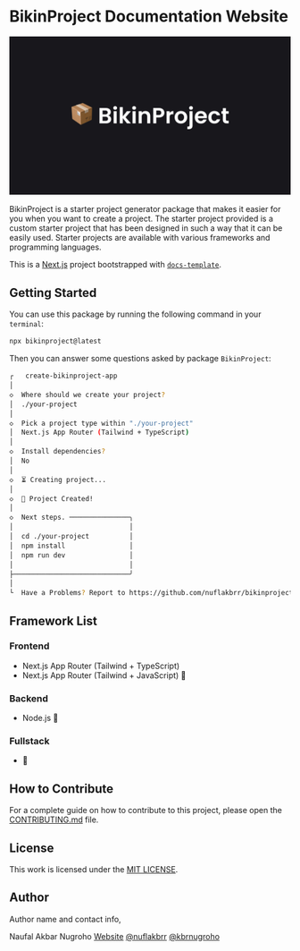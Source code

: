 # BikinProject Documentation Website

![BikinProject](./app/opengraph-image.jpg)

BikinProject is a starter project generator package that makes it easier for you when you want to create a project. The starter project provided is a custom starter project that has been designed in such a way that it can be easily used. Starter projects are available with various frameworks and programming languages.

This is a [Next.js](https://nextjs.org/) project bootstrapped with [`docs-template`](https://github.com/nisabmohd/Documentation-Template).

## Getting Started

You can use this package by running the following command in your `terminal`:

```bash
npx bikinproject@latest
```

Then you can answer some questions asked by package `BikinProject`:

```bash
┌   create-bikinproject-app
│
◇  Where should we create your project?
│  ./your-project
│
◇  Pick a project type within "./your-project"
│  Next.js App Router (Tailwind + TypeScript)
│
◇  Install dependencies?
│  No
│
◇  ⏳ Creating project...
│
◇  🎉 Project Created!
│
◇  Next steps. ───────────────╮
│                             │
│  cd ./your-project          │
│  npm install                │
│  npm run dev                │
│                             │
├─────────────────────────────╯
│
└  Have a Problems? Report to https://github.com/nuflakbrr/bikinproject/issues
```

## Framework List

### Frontend

- Next.js App Router (Tailwind + TypeScript)
- Next.js App Router (Tailwind + JavaScript) 🚧

### Backend

- Node.js 🚧

### Fullstack

- 🚧

## How to Contribute

For a complete guide on how to contribute to this project, please open the [CONTRIBUTING.md](https://github.com/nuflakbrr/bikinproject/blob/main/CONTRIBUTING.md) file.

## License

This work is licensed under the [MIT LICENSE](./LICENSE).

## Author

Author name and contact info,

Naufal Akbar Nugroho
[Website](https://nuflakbrr.vercel.app)
[@nuflakbrr](https://github.com/nuflakbrr)
[@kbrnugroho](https://instagram.com/kbrnugroho)
